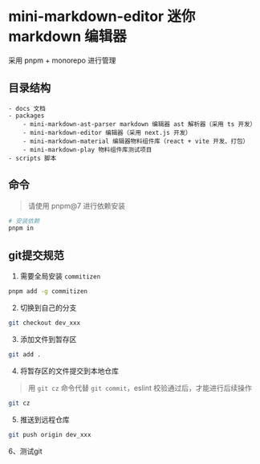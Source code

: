 # mini-markdown-editor 迷你 markdown 编辑器

采用 pnpm + monorepo 进行管理

## 目录结构

```
- docs 文档
- packages
    - mini-markdown-ast-parser markdown 编辑器 ast 解析器（采用 ts 开发）
    - mini-markdown-editor 编辑器（采用 next.js 开发）
    - mini-markdown-material 编辑器物料组件库（react + vite 开发、打包）
    - mini-markdown-play 物料组件库测试项目
- scripts 脚本
```

## 命令

> 请使用 pnpm@7 进行依赖安装

```bash
# 安装依赖
pnpm in
```

## git提交规范

1. 需要全局安装 `commitizen`

```bash
pnpm add -g commitizen
```

2. 切换到自己的分支

```bash
git checkout dev_xxx
```

3. 添加文件到暂存区

```bash
git add .
```

4. 将暂存区的文件提交到本地仓库

> 用 `git cz` 命令代替 `git commit`，eslint 校验通过后，才能进行后续操作

```bash
git cz
```

5. 推送到远程仓库

```bash
git push origin dev_xxx
```

6、测试git
